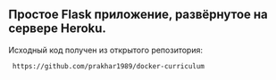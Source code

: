 ## Простое Flask приложение, развёрнутое на сервере Heroku.

Исходный код получен из открытого репозитория:

``` https://github.com/prakhar1989/docker-curriculum```
